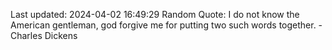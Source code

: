 Last updated: 2024-04-02 16:49:29
Random Quote: I do not know the American gentleman, god forgive me for putting two such words together. - Charles Dickens